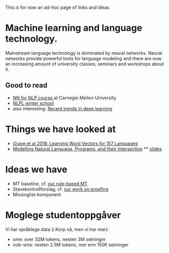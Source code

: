 



This is for now an ad-hoc page of links and ideas


# Machine learning and language technology.


Mainstream language technology is dominated by neural networks.
Neural networks provide powerful tools for language modeling and there are now an increasing amount of university classes, seminars and workshops about it.


##  Good to read
* [NN for NLP course ]( https://phontron.com/class/nn4nlp2019/description.html) at Carnegie Mellon University
* [NLPL winter school ]( http://wiki.nlpl.eu/index.php/Community/training)
* also interesting: [Recent trends in deep learning ]( https://arxiv.org/pdf/1708.02709.pdf)




# Things we have looked at


* [Grave et al 2018: Learning Word Vectors for 157 Languages](https://arxiv.org/abs/1802.06893)
* [Modelling Natural Language, Programs, and their Intersection](https://www.aclweb.org/anthology/N18-6001)
** [slides](naacl18tutorial.pdf)




# Ideas we have


* MT baseline, cf. [our rule-based MT](../mt/MachineTranslation.html)
* Stavekontrollforslag, cf. [our work on proofing](../proof/index.html)
* Missinglist-komponent


# Moglege studentoppgåver


Vi har språklege data (i Korp nå, men vi har mer):
* sme: over 32M tokens, nesten 3M setninger
* nob-sme: nesten 2.5M tokens, mer enn 150K setninger
